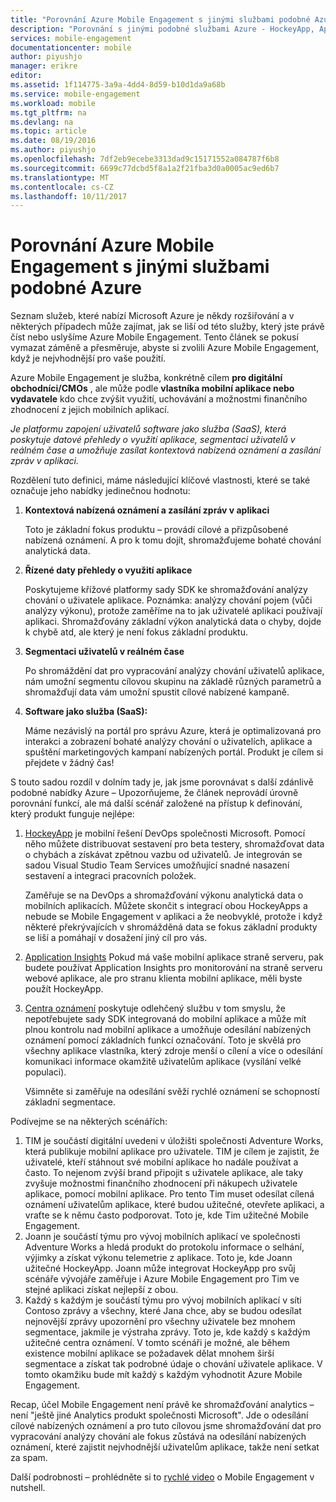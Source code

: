 ```yaml
---
title: "Porovnání Azure Mobile Engagement s jinými službami podobné Azure"
description: "Porovnání s jinými podobné službami Azure - HockeyApp, AppInsights, centra oznámení Azure Mobile Engagement"
services: mobile-engagement
documentationcenter: mobile
author: piyushjo
manager: erikre
editor: 
ms.assetid: 1f114775-3a9a-4dd4-8d59-b10d1da9a68b
ms.service: mobile-engagement
ms.workload: mobile
ms.tgt_pltfrm: na
ms.devlang: na
ms.topic: article
ms.date: 08/19/2016
ms.author: piyushjo
ms.openlocfilehash: 7df2eb9ecebe3313dad9c15171552a084787f6b8
ms.sourcegitcommit: 6699c77dcbd5f8a1a2f21fba3d0a0005ac9ed6b7
ms.translationtype: MT
ms.contentlocale: cs-CZ
ms.lasthandoff: 10/11/2017
---
```

# <a name="comparing-azure-mobile-engagement-with-other-similar-azure-services"></a>Porovnání Azure Mobile Engagement s jinými službami podobné Azure
Seznam služeb, které nabízí Microsoft Azure je někdy rozšiřování a v některých případech může zajímat, jak se liší od této služby, který jste právě číst nebo uslyšíme Azure Mobile Engagement. Tento článek se pokusí vymazat záměně a přesměruje, abyste si zvolili Azure Mobile Engagement, když je nejvhodnější pro vaše použití. 

Azure Mobile Engagement je služba, konkrétně cílem **pro digitální obchodníci/CMOs** , ale může podle **vlastníka mobilní aplikace nebo vydavatele** kdo chce zvýšit využití, uchovávání a možnostmi finančního zhodnocení z jejich mobilních aplikací. 

*Je platformu zapojení uživatelů software jako služba (SaaS), která poskytuje datové přehledy o využití aplikace, segmentaci uživatelů v reálném čase a umožňuje zasílat kontextová nabízená oznámení a zasílání zpráv v aplikaci.* 

Rozdělení tuto definici, máme následující klíčové vlastnosti, které se také označuje jeho nabídky jedinečnou hodnotu:

1. **Kontextová nabízená oznámení a zasílání zpráv v aplikaci**
   
   Toto je základní fokus produktu – provádí cílové a přizpůsobené nabízená oznámení. A pro k tomu dojít, shromažďujeme bohaté chování analytická data. 
2. **Řízené daty přehledy o využití aplikace**
   
   Poskytujeme křížové platformy sady SDK ke shromažďování analýzy chování o uživatele aplikace. Poznámka: analýzy chování pojem (vůči analýzy výkonu), protože zaměříme na to jak uživatelé aplikaci používají aplikaci. Shromažďovány základní výkon analytická data o chyby, dojde k chybě atd, ale který je není fokus základní produktu. 
3. **Segmentaci uživatelů v reálném čase**
   
   Po shromáždění dat pro vypracování analýzy chování uživatelů aplikace, nám umožní segmentu cílovou skupinu na základě různých parametrů a shromažďují data vám umožní spustit cílové nabízené kampaně. 
4. **Software jako služba (SaaS):**
   
   Máme nezávislý na portál pro správu Azure, která je optimalizovaná pro interakci a zobrazení bohaté analýzy chování o uživatelích, aplikace a spuštění marketingových kampaní nabízených portál. Produkt je cílem si přejdete v žádný čas!   

S touto sadou rozdíl v dolním tady je, jak jsme porovnávat s další zdánlivě podobné nabídky Azure – Upozorňujeme, že článek neprovádí úrovně porovnání funkcí, ale má další scénář založené na přístup k definování, který produkt funguje nejlépe:

1. [HockeyApp](https://azure.microsoft.com/services/hockeyapp/) je mobilní řešení DevOps společnosti Microsoft. Pomocí něho můžete distribuovat sestavení pro beta testery, shromažďovat data o chybách a získávat zpětnou vazbu od uživatelů. Je integrován se sadou Visual Studio Team Services umožňující snadné nasazení sestavení a integraci pracovních položek. 
   
   Zaměřuje se na DevOps a shromažďování výkonu analytická data o mobilních aplikacích. Můžete skončit s integrací obou HockeyApps a nebude se Mobile Engagement v aplikaci a že neobvyklé, protože i když některé překrývajících v shromážděná data se fokus základní produkty se liší a pomáhají v dosažení jiný cíl pro vás.  
2. [Application Insights](../application-insights/app-insights-overview.md) Pokud má vaše mobilní aplikace straně serveru, pak budete používat Application Insights pro monitorování na straně serveru webové aplikace, ale pro stranu klienta mobilní aplikace, měli byste použít HockeyApp. 
3. [Centra oznámení](https://azure.microsoft.com/services/notification-hubs/) poskytuje odlehčený službu v tom smyslu, že nepotřebujete sady SDK integrovaná do mobilní aplikace a může mít plnou kontrolu nad mobilní aplikace a umožňuje odesílání nabízených oznámení pomocí základních funkcí označování. Toto je skvělá pro všechny aplikace vlastníka, který zdroje menší o cílení a více o odesílání komunikaci informace okamžitě uživatelům aplikace (vysílání velké populaci). 
   
   Všimněte si zaměřuje na odesílání svěží rychlé oznámení se schopností základní segmentace. 

Podívejme se na některých scénářích:

1. TIM je součástí digitální uvedeni v úložišti společnosti Adventure Works, která publikuje mobilní aplikace pro uživatele. TIM je cílem je zajistit, že uživatelé, kteří stáhnout své mobilní aplikace ho nadále používat a často. To nejenom zvýší brand připojit s uživatele aplikace, ale taky zvyšuje možnostmi finančního zhodnocení při nákupech uživatele aplikace, pomocí mobilní aplikace. Pro tento Tim muset odesílat cílená oznámení uživatelům aplikace, které budou užitečné, otevřete aplikaci, a vraťte se k němu často podporovat. Toto je, kde Tim užitečné Mobile Engagement. 
2. Joann je součástí týmu pro vývoj mobilních aplikací ve společnosti Adventure Works a hledá produkt do protokolu informace o selhání, výjimky a získat výkonu telemetrie z aplikace. Toto je, kde Joann užitečné HockeyApp. Joann může integrovat HockeyApp pro svůj scénáře vývojáře zaměřuje i Azure Mobile Engagement pro Tim ve stejné aplikaci získat nejlepší z obou. 
3. Každý s každým je součástí týmu pro vývoj mobilních aplikací v síti Contoso zprávy a všechny, které Jana chce, aby se budou odesílat nejnovější zprávy upozornění pro všechny uživatele bez mnohem segmentace, jakmile je výstraha zprávy. Toto je, kde každý s každým užitečné centra oznámení. 
   V tomto scénáři je možné, ale během existence mobilní aplikace se požadavek dělat mnohem širší segmentace a získat tak podrobné údaje o chování uživatele aplikace. V tomto okamžiku bude mít každý s každým vyhodnotit Azure Mobile Engagement. 

Recap, účel Mobile Engagement není právě ke shromažďování analytics – není "ještě jiné Analytics produkt společnosti Microsoft". Jde o odesílání cílové nabízených oznámení a pro tuto cílovou jsme shromažďování dat pro vypracování analýzy chování ale fokus zůstává na odesílání nabízených oznámení, které zajistit nejvhodnější uživatelům aplikace, takže není setkat za spam. 

Další podrobnosti – prohlédněte si to [rychlé video](mobile-engagement-overview.md) o Mobile Engagement v nutshell. 

